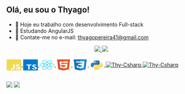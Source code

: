 ## Olá, eu sou o Thyago!

- 🔭 Hoje eu trabalho com desenvolvimento Full-stack
- 🌱 Estudando AngularJS
- 💬 Contate-me no e-mail: thyagopereira41@gmail.com

<div align="center">
  <a href="https://github.com/thyagonp">
  <img height="170em" src="https://github-readme-stats.vercel.app/api?username=thyagonp&show_icons=true&theme=gruvbox&include_all_commits=true&count_private=true"/>
  <img height="175em" src="https://github-readme-stats.vercel.app/api/top-langs/?username=thyagonp&layout=compact&langs_count=7&theme=gruvbox"/>
</div>
  <div style="display: inline_block"><br>
  <img align="center" alt="Thy-Js" height="30" width="40" src="https://raw.githubusercontent.com/devicons/devicon/master/icons/javascript/javascript-plain.svg">
  <img align="center" alt="Thy-Ts" height="30" width="40" src="https://raw.githubusercontent.com/devicons/devicon/master/icons/typescript/typescript-plain.svg">
  <img align="center" alt="Thy-React" height="30" width="40" src="https://raw.githubusercontent.com/devicons/devicon/master/icons/react/react-original.svg">
  <img align="center" alt="Thy-HTML" height="30" width="40" src="https://raw.githubusercontent.com/devicons/devicon/master/icons/html5/html5-original.svg">
  <img align="center" alt="Thy-CSS" height="30" width="40" src="https://raw.githubusercontent.com/devicons/devicon/master/icons/css3/css3-original.svg">
  <img align="center" alt="Thy-Python" height="30" width="40" src="https://raw.githubusercontent.com/devicons/devicon/master/icons/python/python-original.svg">
  <img align="center" alt="Thy-Csharp" height="30" width="40" src="https://cdn.jsdelivr.net/gh/devicons/devicon/icons/angularjs/angularjs-original.svg" />
  <img align="center"alt="Thy-Csharp" height="30" width="40"  src="https://cdn.jsdelivr.net/gh/devicons/devicon/icons/java/java-original-wordmark.svg" />

</div>
  
  ##

<div>
  <a href = "thyagopereira41@gmail.com"><img src="https://img.shields.io/badge/-Gmail-%23333?style=for-the-badge&logo=gmail&logoColor=white" target="_blank"></a>
  <a href="https://www.linkedin.com/in/thyago-pereira-797b11156/" target="_blank"><img src="https://img.shields.io/badge/-LinkedIn-%230077B5?style=for-the-badge&logo=linkedin&logoColor=white" target="_blank"></a> 
</div>
